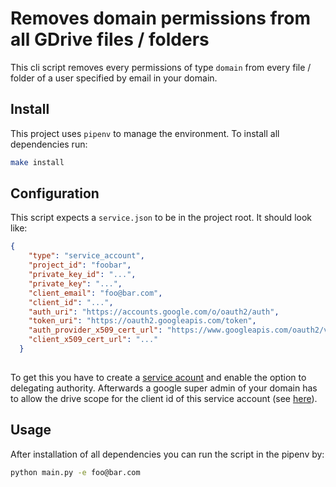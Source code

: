 # Removes domain permissions from all GDrive files / folders
This cli script removes every permissions of type `domain` from every file / folder of a user specified by email in your domain.

## Install
This project uses `pipenv` to manage the environment. To install all dependencies run:

```bash
make install
```

## Configuration
This script expects a `service.json` to be in the project root. It should look like:

```json
{
    "type": "service_account",
    "project_id": "foobar",
    "private_key_id": "...",
    "private_key": "...",
    "client_email": "foo@bar.com",
    "client_id": "...",
    "auth_uri": "https://accounts.google.com/o/oauth2/auth",
    "token_uri": "https://oauth2.googleapis.com/token",
    "auth_provider_x509_cert_url": "https://www.googleapis.com/oauth2/v1/certs",
    "client_x509_cert_url": "..."
  }
  
```

To get this you have to create a [service acount](https://developers.google.com/identity/protocols/oauth2/service-account) and enable the option to delegating authority. Afterwards a google super admin of your domain has to allow the drive scope for the client id of this service account (see [here](https://developers.google.com/identity/protocols/oauth2/service-account#delegatingauthority)).

## Usage
After installation of all dependencies you can run the script in the pipenv by:

```bash
python main.py -e foo@bar.com
```

